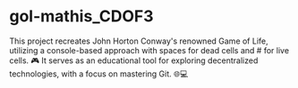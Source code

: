 # gol-mathis_CDOF3
This project recreates John Horton Conway's renowned Game of Life, utilizing a console-based approach with spaces for dead cells and # for live cells. 🎮 It serves as an educational tool for exploring decentralized technologies, with a focus on mastering Git. 🌐💻
